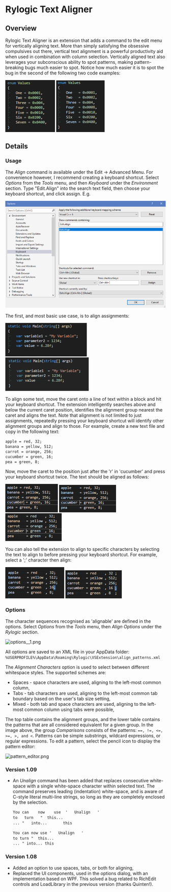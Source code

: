 # Rylogic Text Aligner

## Overview

Rylogic Text Aligner is an extension that adds a command to the edit menu for vertically aligning text. More than simply satisfying the obsessive compulsives out there, vertical text alignment is a powerful productivity aid when used in combination with column selection. Vertically aligned text also leverages your subconscious ability to spot patterns, making pattern-breaking bugs much easier to spot. Notice how much easier it is to spot the bug in the second of the following two code examples:

![unaligned_bug](unaligned_bug.png "Un-aligned code")
![aligned_bug](aligned_bug.png "Un-aligned code")

## Details

### Usage

The _Align_ command is available under the Edit -> Advanced Menu. For convenience however, I recommend creating a keyboard shortcut. Select _Options_ from the _Tools_ menu, and then _Keyboard_ under the _Environment_ section. Type "Edit.Align" into the search text field, then choose your keyboard shortcut, and click assign. E.g.

![shortcut_setup](keyboard_shortcut.png "Creating a keyboard shortcut for Align")

The first, and most basic use case, is to align assignments:

![unaligned](unaligned.png "Un-aligned code")
![aligned](aligned.png "Un-aligned code")

To align some text, move the caret onto a line of text within a block and hit your keyboard shortcut. The extension intelligently searches above and below the current caret position, identifies the alignment group nearest the caret and aligns the text. Note that alignment is not limited to just assignments, repeatedly pressing your keyboard shortcut will identify other alignment groups and align to those. For example, create a new text file and copy in the following text:

```
apple = red, 32;
banana = yellow, 512;
carrot = orange, 256;
cucumber = green, 16;
pea = green, 8;
```

Now, move the caret to the position just after the 'r' in 'cucumber' and press your keyboard shortcut twice. The text should be aligned as follows:

![usage1](usage1.png "Alignment example")
![usage2](usage2.png "Alignment example")
![usage3](usage3.png "Alignment example")

You can also tell the extension to align to specific characters by selecting the text to align to before pressing your keyboard shortcut. For example, select a ';' character then align:

![usage4](usage4.png "Aligning to a selection example")
![usage5](usage5.png "Aligning to a selection example")

### Options

The character sequences recognised as 'alignable' are defined in the options. Select _Options_ from the _Tools_ menu, then _Align Options_ under the _Rylogic_ section.

![options__1.png](options__1.png "Alignment options")

All options are saved to an XML file in your AppData folder:
```%USERPROFILE%\AppData\Roaming\Rylogic\VSExtension\align_patterns.xml```

The _Alignment Characters_ option is used to select between different whitespace styles. The supported schemes are:

- Spaces - space characters are used, aligning to the left-most common column,
- Tabs - tab characters are used, aligning to the left-most common tab boundary based on the user's tab size setting,
- Mixed - both tab and space characters are used, aligning to the left-most common column using tabs were possible,

The top table contains the alignment groups, and the lower table contains the patterns that are all considered equivalent for a given group. In the image above, the group _Comparisons_ consists of the patterns: ```==, !=, <=, >=, >, and <```. Patterns can be simple substrings, wildcard expressions, or regular expressions. To edit a pattern, select the pencil icon to display the pattern editor:

![pattern_editor.png](pattern_editor.png "Edit a pattern")

### Version 1.09

- An _Unalign_ command has been added that replaces consecutive white-space with a single white-space character within selected text. The command preserves leading (indentation) white-space, and is aware of C-style literal multi-line strings, so long as they are completely enclosed by the selection.

  ```txt
  You can    now    use  '   Unalign   '
  to   turn   "  this...
  ... "   into...		this
  ```

  ```txt
  You can now use '   Unalign   '
  to turn "  this...
  ... " into... this
  ```

### Version 1.08

- Added an option to use spaces, tabs, or both for aligning,
- Replaced the UI components, used in the options dialog, with an implementation based on WPF. This solved a bug related to RichEdit controls and LoadLibrary in the previous version (thanks Quinten!).
